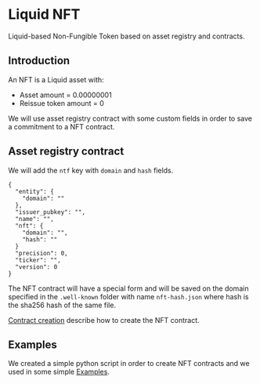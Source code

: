 # Liquid NFT
Liquid-based Non-Fungible Token based on asset registry and contracts.

## Introduction
An NFT is a Liquid asset with:

- Asset amount = 0.00000001
- Reissue token amount = 0

We will use asset registry contract with some custom fields in order to save a commitment to a NFT contract.

## Asset registry contract
We will add the `ntf` key with `domain` and `hash` fields.

```
{
  "entity": {
    "domain": ""
  },
  "issuer_pubkey": "",
  "name": "",
  "nft": {
    "domain": "",
    "hash": ""
  }
  "precision": 0,
  "ticker": "",
  "version": 0
}
```

The NFT contract will have a special form and will be saved on the domain specified in the `.well-known` folder with name  `nft-hash.json` where hash is the sha256 hash of the same file.

[Contract creation](https://github.com/valerio-vaccaro/Liquid-NFT/blob/main/contract.md) describe how to create the NFT contract.

## Examples
We created a simple python script in order to create NFT contracts and we used in some simple [Examples](https://github.com/valerio-vaccaro/Liquid-NFT/blob/main/examples.md).
